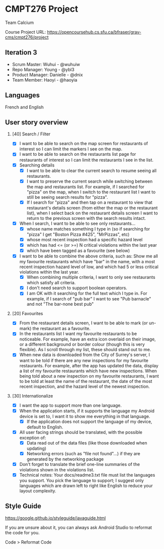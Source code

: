 # CMPT276 Project

Team Calcium

Course Project URL: https://opencoursehub.cs.sfu.ca/bfraser/grav-cms/cmpt276/project

## Iteration 3

* Scrum Master: Wuhui - @wuhuiw
* Repo Manager: Young - @ybl3
* Product Manager: Danielle - @dnix
* Team Member: Haoyi - @haoyia

## Languages

French and English

## User story overview

1. [40] Search / Filter

    * [x] I want to be able to search on the map screen for restaurants of interest so I can limit the markers I see on the map.
    * [x] I want to be able to search on the restaurants list page for restaurants of interest so I can limit the restaurants I see in the list.
    * [x] Searching details
        * [x] I want to be able to clear the current search to resume seeing all restaurants.
        * [x] I want to preserve the current search while switching between the map and restaurants list. For example, if I searched for "pizza" on the map, when I switch to the restaurant list I want to still be seeing search results for "pizza".
        * [x] If I search for "pizza" and then tap on a restaurant to view that restaurant's details screen (from either the map or the restaurant list), when I select back on the restaurant details screen I want to return to the previous screen with the search results intact.
    * [x] When I search, I want to be able to see only restaurants...
        * [x] whose name matches something I type in (so if searching for "pizza" I get "Boston Pizza #425", "MrPizzas", etc)
        * [x] whose most recent inspection had a specific hazard level
        * [x] which has had <= (or >=) N critical violations within the last year
        * [x] which have been tagged as a favourite (see below)
    * [x] I want to be able to combine the above criteria, such as: Show me all my favourite restaurants which have "bar" in the name, with a most recent inspection hazard level of low, and which had 5 or less critical violations within the last year.
        * [x] When combining multiple criteria, I want to only see restaurants which satisfy all criteria.
        * [x] I don't need search to support boolean operators.
        * [x] I am OK with it searching for the full text which I type in. For example, if I search of "pub bar" I want to see "Pub barnacle" and not "The bar-none best pub"

2. [20] Favourites

    * [x] From the restaurant details screen, I want to be able to mark (or un-mark) the restaurant as a favourite.
    * [x] In the restaurants list I want my favourite restaurants to be noticeable. For example, have an extra icon overlaid on their image, or a different background or border colour (though this is very flexible). As I scroll through my list, these should stand out to me.
    * [x] When new data is downloaded from the City of Surrey's server, I want to be told if there are any new inspections for my favourite restaurants.
For example, after the app has updated the data, display a list of my favourite restaurants which have new inspections.
When being told about a new inspection on my favourite restaurants, I want to be told at least the name of the restaurant, the date of the most recent inspection, and the hazard level of the newest inspection.

3. [30] Internationalize

    * [x] I want the app to support more than one language.
    * [x] When the application starts, if it supports the language my Android device is set to, I want it to show me everything in that language.
        * [x] If the application does not support the language of my device, default to English.
    * [x] All user facing strings should be translated, with the possible exception of:
        * [x] Data read out of the data files (like those downloaded when updating)
        * [x] Networking errors (such as "file not found"...) if they are generated by the networking package
    * [x] Don't forget to translate the brief one-line summaries of the violations shown in the violations list.
    * [x] Technical notes: Your docs/readme3.txt file must list the languages you support. You pick the language to support; I suggest only languages which are drawn left to right like English to reduce your layout complexity.

## Style Guide

https://google.github.io/styleguide/javaguide.html

If you are unsure about it, you can always ask Android Studio to reformat the code for you.

Code > Reformat Code
